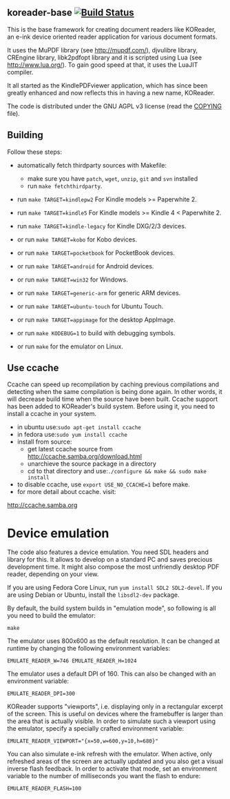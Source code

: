 ## koreader-base [![Build Status][travis-icon]][travis-link]

This is the base framework for creating document readers like KOReader,
an e-ink device oriented reader application for various document formats.

It uses the MuPDF library (see http://mupdf.com/), djvulibre library,
CREngine library, libk2pdfopt library and it is scripted using Lua (see
http://www.lua.org/). To gain good speed at that, it uses the LuaJIT compiler.

It all started as the KindlePDFviewer application, which has since been
greatly enhanced and now reflects this in having a new name, KOReader.

The code is distributed under the GNU AGPL v3 license (read the [COPYING](COPYING) file).

## Building

Follow these steps:

* automatically fetch thirdparty sources with Makefile:
  * make sure you have `patch`, `wget`, `unzip`, `git` and `svn` installed
  * run `make fetchthirdparty`.

* run `make TARGET=kindlepw2` For Kindle models >= Paperwhite 2.

* run `make TARGET=kindle5` For Kindle models >= Kindle 4 < Paperwhite 2.

* run `make TARGET=kindle-legacy` for Kindle DXG/2/3 devices.

* or run `make TARGET=kobo` for Kobo devices.

* or run `make TARGET=pocketbook` for PocketBook devices.

* or run `make TARGET=android` for Android devices.

* or run `make TARGET=win32` for Windows.

* or run `make TARGET=generic-arm` for generic ARM devices.

* or run `make TARGET=ubuntu-touch` for Ubuntu Touch.

* or run `make TARGET=appimage` for the desktop AppImage.

* or run `make KODEBUG=1` to build with debugging symbols.

* or run `make` for the emulator on Linux.

## Use ccache

Ccache can speed up recompilation by caching previous compilations and detecting
when the same compilation is being done again. In other words, it will decrease
build time when the source have been built. Ccache support has been added to
KOReader's build system. Before using it, you need to install a ccache in your
system.

* in ubuntu use:`sudo apt-get install ccache`
* in fedora use:`sudo yum install ccache`
* install from source:
  * get latest ccache source from http://ccache.samba.org/download.html
  * unarchieve the source package in a directory
  * cd to that directory and use:`./configure && make && sudo make install`
* to disable ccache, use `export USE_NO_CCACHE=1` before make.
* for more detail about ccache. visit:

http://ccache.samba.org

Device emulation
================

The code also features a device emulation. You need SDL headers and library
for this. It allows to develop on a standard PC and saves precious development
time. It might also compose the most unfriendly desktop PDF reader, depending
on your view.

If you are using Fedora Core Linux, run `yum install SDL2 SDL2-devel`.
If you are using Debian or Ubuntu, install the `libsdl2-dev` package.

By default, the build system builds in "emulation mode", so following is all
you need to build the emulator:

```
make
```

The emulator uses 800x600 as the default resolution. It can be
changed at runtime by changing the following environment variables:

```
EMULATE_READER_W=746 EMULATE_READER_H=1024
```

The emulator uses a default DPI of 160. This can also be changed with an environment variable:

```
EMULATE_READER_DPI=300
```

KOReader supports "viewports", i.e. displaying only in a rectangular
excerpt of the screen. This is useful on devices where the framebuffer
is larger than the area that is actually visible. In order to simulate
such a viewport using the emulator, specify a specially crafted environment
variable:
```
EMULATE_READER_VIEWPORT="{x=50,w=600,y=10,h=680}"
```

You can also simulate e-ink refresh with the emulator. When active, only
refreshed areas of the screen are actually updated and you also get a visual
inverse flash feedback. In order to activate that mode, set an environment
variable to the number of milliseconds you want the flash to endure:
```
EMULATE_READER_FLASH=100
```

[travis-icon]:https://travis-ci.org/koreader/koreader-base.png?branch=master
[travis-link]:https://travis-ci.org/koreader/koreader-base
